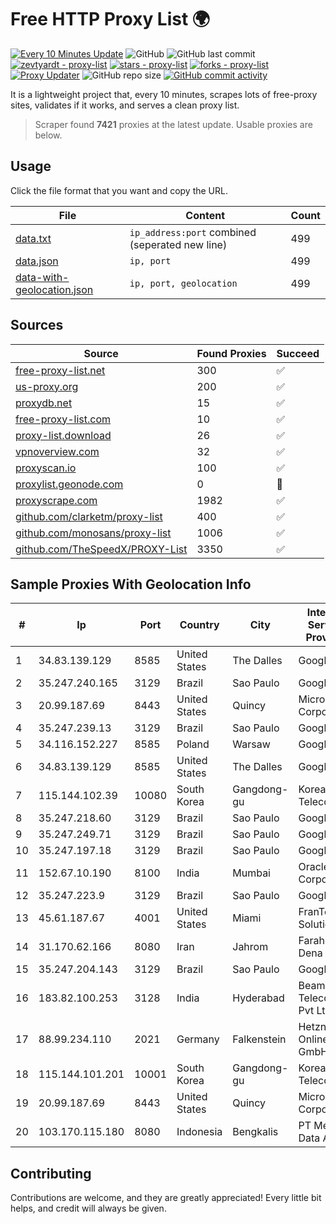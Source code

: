 
# Free HTTP Proxy List 🌍

[![Every 10 Minutes Update](https://github.com/mertguvencli/http-proxy-list/actions/workflows/main.yml/badge.svg?branch=main)](https://github.com/mertguvencli/http-proxy-list/actions/workflows/main.yml)
![GitHub](https://img.shields.io/github/license/mertguvencli/http-proxy-list)
![GitHub last commit](https://img.shields.io/github/last-commit/mertguvencli/http-proxy-list)
[![zevtyardt - proxy-list](https://img.shields.io/static/v1?label=zevtyardt&message=proxy-list&color=blue&logo=github)](https://github.com/zevtyardt/proxy-list "Go to GitHub repo")
[![stars - proxy-list](https://img.shields.io/github/stars/zevtyardt/proxy-list?style=social)](https://github.com/zevtyardt/proxy-list)
[![forks - proxy-list](https://img.shields.io/github/forks/zevtyardt/proxy-list?style=social)](https://github.com/zevtyardt/proxy-list)
[![Proxy Updater](https://github.com/zevtyardt/proxy-list/workflows/Proxy%20Updater/badge.svg)](https://github.com/zevtyardt/proxy-list/actions?query=workflow:"Proxy+Updater")
![GitHub repo size](https://img.shields.io/github/repo-size/zevtyardt/proxy-list)
[![GitHub commit activity](https://img.shields.io/github/commit-activity/m/zevtyardt/proxy-list?logo=commits)](https://github.com/zevtyardt/proxy-list/commits/main)

It is a lightweight project that, every 10 minutes, scrapes lots of free-proxy sites, validates if it works, and serves a clean proxy list.

> Scraper found **7421** proxies at the latest update. Usable proxies are below.

## Usage

Click the file format that you want and copy the URL.

|File|Content|Count|
|----|-------|-----|
|[data.txt](https://raw.githubusercontent.com/mertguvencli/http-proxy-list/main/proxy-list/data.txt)|`ip_address:port` combined (seperated new line)|499|
|[data.json](https://raw.githubusercontent.com/mertguvencli/http-proxy-list/main/proxy-list/data.json)|`ip, port`|499|
|[data-with-geolocation.json](https://raw.githubusercontent.com/mertguvencli/http-proxy-list/main/proxy-list/data-with-geolocation.json)|`ip, port, geolocation`|499|

## Sources

|Source|Found Proxies|Succeed|
|------|-------------|-------|
|[free-proxy-list.net](https://free-proxy-list.net)|300|✅|
|[us-proxy.org](https://www.us-proxy.org)|200|✅|
|[proxydb.net](http://proxydb.net)|15|✅|
|[free-proxy-list.com](https://free-proxy-list.com/?page=&port=&type%5B%5D=http&type%5B%5D=https&up_time=0&search=Search)|10|✅|
|[proxy-list.download](https://www.proxy-list.download/HTTP)|26|✅|
|[vpnoverview.com](https://vpnoverview.com/privacy/anonymous-browsing/free-proxy-servers)|32|✅|
|[proxyscan.io](https://www.proxyscan.io)|100|✅|
|[proxylist.geonode.com](https://proxylist.geonode.com/api/proxy-list?limit=300&page=1&sort_by=lastChecked&sort_type=desc&protocols=http,https)|0|🚫|
|[proxyscrape.com](https://api.proxyscrape.com/v2/?request=displayproxies&protocol=http&timeout=10000&country=all&ssl=all&anonymity=all)|1982|✅|
|[github.com/clarketm/proxy-list](https://raw.githubusercontent.com/clarketm/proxy-list/master/proxy-list-raw.txt)|400|✅|
|[github.com/monosans/proxy-list](https://raw.githubusercontent.com/monosans/proxy-list/main/proxies/http.txt)|1006|✅|
|[github.com/TheSpeedX/PROXY-List](https://raw.githubusercontent.com/TheSpeedX/PROXY-List/master/http.txt)|3350|✅|


## Sample Proxies With Geolocation Info

|#|Ip|Port|Country|City|Internet Service Provider|
|-|--|----|-------|----|-------------------------|
|1|34.83.139.129|8585|United States|The Dalles|Google LLC|
|2|35.247.240.165|3129|Brazil|Sao Paulo|Google LLC|
|3|20.99.187.69|8443|United States|Quincy|Microsoft Corporation|
|4|35.247.239.13|3129|Brazil|Sao Paulo|Google LLC|
|5|34.116.152.227|8585|Poland|Warsaw|Google LLC|
|6|34.83.139.129|8585|United States|The Dalles|Google LLC|
|7|115.144.102.39|10080|South Korea|Gangdong-gu|Korea Telecom|
|8|35.247.218.60|3129|Brazil|Sao Paulo|Google LLC|
|9|35.247.249.71|3129|Brazil|Sao Paulo|Google LLC|
|10|35.247.197.18|3129|Brazil|Sao Paulo|Google LLC|
|11|152.67.10.190|8100|India|Mumbai|Oracle Corporation|
|12|35.247.223.9|3129|Brazil|Sao Paulo|Google LLC|
|13|45.61.187.67|4001|United States|Miami|FranTech Solutions|
|14|31.170.62.166|8080|Iran|Jahrom|Farahoosh Dena PLC|
|15|35.247.204.143|3129|Brazil|Sao Paulo|Google LLC|
|16|183.82.100.253|3128|India|Hyderabad|Beam Telecom Pvt Ltd|
|17|88.99.234.110|2021|Germany|Falkenstein|Hetzner Online GmbH|
|18|115.144.101.201|10001|South Korea|Gangdong-gu|Korea Telecom|
|19|20.99.187.69|8443|United States|Quincy|Microsoft Corporation|
|20|103.170.115.180|8080|Indonesia|Bengkalis|PT Mega Data Akses|



## Contributing

Contributions are welcome, and they are greatly appreciated! Every
little bit helps, and credit will always be given.


